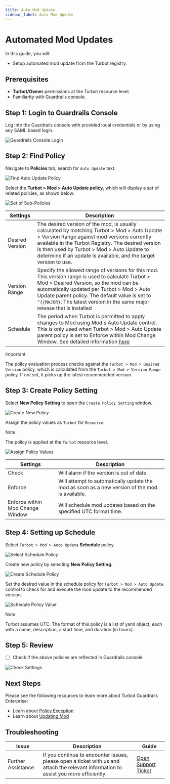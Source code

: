 ```yaml
---
title: Auto Mod Update
sidebar_label: Auto Mod Update
---
```


# Automated Mod Updates

In this guide, you will:
- Setup automated mod update from the Turbot registry.

## Prerequisites

- **Turbot/Owner** permissions at the Turbot resource level.
- Familiarity with Guardrails console.

## Step 1: Login to Guardrails Console

Log into the Guardrails console with provided local credentials or by using any SAML based login.

![Guardrails Console Login](/images/docs/guardrails/guides/configuring-guardrails/auto-mod-update/guardrails-console-login.png)

## Step 2: Find Policy

Navigate to **Policies** tab, search for `Auto Update` text.

![Find Auto Update Policy](/images/docs/guardrails/guides/configuring-guardrails/auto-mod-update/guardrails-console-policies-auto-update.png)

Select the **Turbot > Mod > Auto Update policy**, which will display a set of related policies, as shown below.

![Set of Sub-Policies](/images/docs/guardrails/guides/configuring-guardrails/auto-mod-update/guardrails-console-policies-auto-update-sub-policies.png)


| Settings                      | Description                                                                                   |
|---------------------------------------------|-----------------------------------------------------------------------------------------------|
| Desired Version                         | The desired version of the mod, is usually calculated by matching Turbot > Mod > Auto Update > Version Range against mod versions currently available in the Turbot Registry. The desired version is then used by Turbot > Mod > Auto Update to determine if an update is available, and the target version to use.|
| Version Range                       | Specify the allowed range of versions for this mod. This version range is used to calculate Turbot > Mod > Desired Version, so the mod can be automatically updated per Turbot > Mod > Auto Update parent policy. The default value is set to `^{{MAJOR}`: The latest version in the same major release that is installed|
| Schedule | The period when Turbot is permitted to apply changes to Mod using Mod's Auto Update control. This is only used when Turbot > Mod > Auto Update parent policy is set to Enforce within Mod Change Window. See detailed information [here](https://hub.guardrails.turbot.com/mods/turbot/policies/turbot/modChangeWindowSchedule)                           |

> [!IMPORTANT]
> The policy evaluation process checks against the `Turbot > Mod > Desired Version` policy, which is calculated from the `Turbot > Mod > Version Range` policy. If not set, it picks up the latest recommended version.

## Step 3: Create Policy Setting

Select **New Policy Setting** to open the `Create Policy Setting` window.

![Create New Policy](/images/docs/guardrails/guides/configuring-guardrails/auto-mod-update/guardrails-console-policies-auto-update-create-new-policy.png)

Assign the policy values as `Turbot` for `Resource`.

> [!NOTE]
> The policy is applied at the `Turbot` resource level.

![Assign Policy Values](/images/docs/guardrails/guides/configuring-guardrails/auto-mod-update/guardrails-console-policies-auto-update-assign-policy-values.png)


| Settings                      | Description                                                                                   |
|-------------------------------|-----------------------------------------------------------------------------------------------|
| Check                         | Will alarm if the version is out of date.                                                     |
| Enforce                       | Will attempt to automatically update the mod as soon as a new version of the mod is available.|
| Enforce within Mod Change Window | Will schedule mod updates based on the specified UTC format time.                             |


## Step 4: Setting up Schedule

Select `Turbot > Mod > Auto Update` **Schedule** policy.

![Select Schedule Policy](/images/docs/guardrails/guides/configuring-guardrails/auto-mod-update/guardrails-console-policies-auto-update-select-schedule-policy.png)

Create new policy by selecting **New Policy Setting**.

![Create Schedule Policy](/images/docs/guardrails/guides/configuring-guardrails/auto-mod-update/guardrails-console-policies-auto-update-select-schedule-create-policy.png)

Set the desired value in the schedule policy for `Turbot > Mod > Auto Update` control to check for and execute the mod update to the recommended version.

![Schedule Policy Value](/images/docs/guardrails/guides/configuring-guardrails/auto-mod-update/guardrails-console-policies-auto-update-select-schedule-policy-value.png)

> [!Note]
> Turbot assumes UTC.
> The format of this policy is a list of yaml object, each with a name, description, a start time, and duration (in hours).

## Step 5: Review

- [ ] Check if the above policies are reflected in Guardrails console.

![Check Settings](/images/docs/guardrails/guides/configuring-guardrails/auto-mod-update/guardrails-console-policies-auto-update-settings-check.png)


## Next Steps

Please see the following resources to learn more about Turbot Guardrails Enterprise:

- Learn about [Policy Exception](/guides/configuring-guardrails/managing-policies#creating-an-exception)
- Learn about [Updating Mod](/guardrails/docs/guides/configuring-guardrails/update-mod)

## Troubleshooting

| Issue                                      | Description                                                                                                                                                                                                 | Guide                                |
|----------------------------------------------|-------------------------------------------------------------------------------------------------------------------------------------------------------------------------------------------------------------------|-----------------------------------------------------|
| Further Assistance                       | If you continue to encounter issues, please open a ticket with us and attach the relevant information to assist you more efficiently.                                                 | [Open Support Ticket](https://support.turbot.com)   |